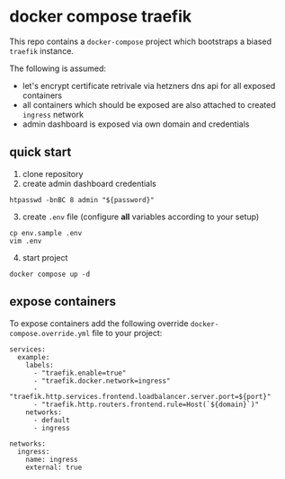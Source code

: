 docker compose traefik
======================

This repo contains a `docker-compose` project which bootstraps a biased `traefik` instance.

The following is assumed:

* let's encrypt certificate retrivale via hetzners dns api for all exposed containers
* all containers which should be exposed are also attached to created `ingress` network
* admin dashboard is exposed via own domain and credentials

## quick start

1. clone repository
2. create admin dashboard credentials
```
htpasswd -bnBC 8 admin "${password}"
```
3. create `.env` file (configure **all** variables according to your setup)
```
cp env.sample .env
vim .env
```
4. start project
```
docker compose up -d
```

## expose containers

To expose containers add the following override `docker-compose.override.yml` file to your project:
```
services:
  example:
    labels:
      - "traefik.enable=true"
      - "traefik.docker.network=ingress"
      - "traefik.http.services.frontend.loadbalancer.server.port=${port}"
      - "traefik.http.routers.frontend.rule=Host(`${domain}`)"
    networks:
      - default
      - ingress

networks:
  ingress:
    name: ingress
    external: true
```